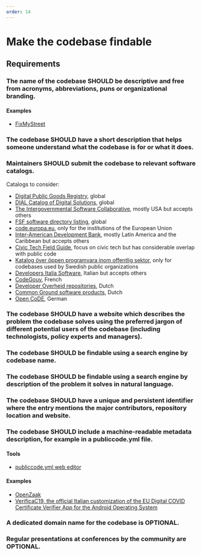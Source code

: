 ```yaml
---
order: 14
---
```


# Make the codebase findable

<!-- SPDX-License-Identifier: CC0-1.0 -->
<!-- written in 2022 by The Foundation for Public Code <info@publiccode.net> -->

## Requirements

### The name of the codebase SHOULD be descriptive and free from acronyms, abbreviations, puns or organizational branding.

#### Examples

* [FixMyStreet](https://www.fixmystreet.com/)

### The codebase SHOULD have a short description that helps someone understand what the codebase is for or what it does.

### Maintainers SHOULD submit the codebase to relevant software catalogs.

Catalogs to consider:

* [Digital Public Goods Registry](https://digitalpublicgoods.net/registry/), global
* [DIAL Catalog of Digital Solutions](https://solutions.dial.community/), global
* [The Intergovernmental Software Collaborative](https://softwarecollaborative.org/), mostly USA but accepts others
* [FSF software directory listing](https://directory.fsf.org/wiki/Main_Page), global
* [code.europa.eu](https://code.europa.eu/), only for the institutions of the European Union
* [Inter-American Development Bank](https://code.iadb.org/en/about), mostly Latin America and the Caribbean but accepts others
* [Civic Tech Field Guide](https://directory.civictech.guide/listing-category/the-tech), focus on civic tech but has considerable overlap with public code
* [Katalog över öppen programvara inom offentlig sektor](https://offentligkod.se/), only for codebases used by Swedish public organizations
* [Developers Italia Software](https://developers.italia.it/it/software.html), Italian but accepts others
* [CodeGouv](https://code.gouv.fr/), French
* [Developer Overheid repositories](https://developer.overheid.nl/repositories), Dutch
* [Common Ground software products](https://componentencatalogus.commonground.nl/producten), Dutch
* [Open CoDE](https://gitlab.opencode.de/explore), German

### The codebase SHOULD have a website which describes the problem the codebase solves using the preferred jargon of different potential users of the codebase (including technologists, policy experts and managers).

### The codebase SHOULD be findable using a search engine by codebase name.

### The codebase SHOULD be findable using a search engine by description of the problem it solves in natural language.

### The codebase SHOULD have a unique and persistent identifier where the entry mentions the major contributors, repository location and website.

### The codebase SHOULD include a machine-readable metadata description, for example in a publiccode.yml file.

#### Tools

* [publiccode.yml web editor](https://publiccode-editor.developers.italia.it/)

#### Examples

* [OpenZaak](https://github.com/open-zaak/open-zaak/blob/main/publiccode.yaml)
* [VerificaC19, the official Italian customization of the EU Digital COVID Certificate Verifier App for the Android Operating System](https://github.com/ministero-salute/it-dgc-verificaC19-android/blob/develop/publiccode.yml)

### A dedicated domain name for the codebase is OPTIONAL.

### Regular presentations at conferences by the community are OPTIONAL.
